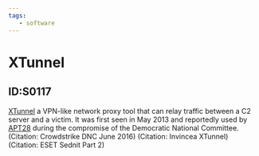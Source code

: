 ```yaml
---
tags:
   - software
---
```

# XTunnel
## ID:S0117
[XTunnel](/mitre/software/S0117) a VPN-like network proxy tool that can relay traffic between a C2 server and a victim. It was first seen in May 2013 and reportedly used by [APT28](/mitre/groups/G0007) during the compromise of the Democratic National Committee. (Citation: Crowdstrike DNC June 2016) (Citation: Invincea XTunnel) (Citation: ESET Sednit Part 2)
